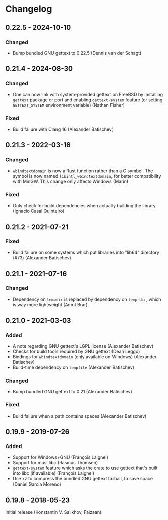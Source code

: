 # Changelog

## 0.22.5 - 2024-10-10

### Changed

- Bump bundled GNU gettext to 0.22.5 (Dennis van der Schagt)



## 0.21.4 - 2024-08-30

### Changed

- One can now link with system-provided gettext on FreeBSD by installing
    `gettext` package or port and enabling `gettext-system` feature (or setting
    `GETTEXT_SYSTEM` environment variable) (Nathan Fisher)

### Fixed

- Build failure with Clang 16 (Alexander Batischev)



## 0.21.3 - 2022-03-16

### Changed
- `wbindtextdomain` is now a Rust function rather than a C symbol. The symbol is
    now named `libintl_wbindtextdomain`, for better compatibility with MinGW.
    This change only affects Windows (Marin)

### Fixed
- Only check for build dependencies when actually building the library (Ignacio
    Casal Quinteiro)



## 0.21.2 - 2021-07-21

### Fixed
- Build failure on some systems which put libraries into "lib64" directory (#73)
    (Alexander Batischev)



## 0.21.1 - 2021-07-16

### Changed
- Dependency on `tempdir` is replaced by dependency on `temp-dir`, which is way
    more lightweight (Amrit Brar)



## 0.21.0 - 2021-03-03

### Added
- A note regarding GNU gettext's LGPL license (Alexander Batischev)
- Checks for build tools required by GNU gettext (Dean Leggo)
- Bindings for `wbindtextdomain` (only available on Windows) (Alexander
    Batischev)
- Build-time dependency on `tempfile` (Alexander Batischev)

### Changed
- Bump bundled GNU gettext to 0.21 (Alexander Batischev)

### Fixed
- Build failure when a path contains spaces (Alexander Batischev)



## 0.19.9 - 2019-07-26

### Added
- Support for Windows+GNU (François Laignel)
- Support for musl libc (Rasmus Thomsen)
- `gettext-system` feature which asks the crate to use gettext that's built into
    libc (if available) (François Laignel)
- Use xz to compress the bundled GNU gettext tarball, to save space (Daniel
    García Moreno)



## 0.19.8 - 2018-05-23

Initial release (Konstantin V. Salikhov, Faizaan).
